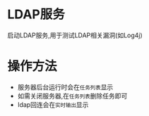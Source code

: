 # LDAP服务

启动LDAP服务,用于测试LDAP相关漏洞(如Log4j)

# 操作方法

- 服务器后台运行时会在`任务列表`显示
- 如需关闭服务器,在`任务列表`删除任务即可
- ldap回连会在`实时输出`显示




